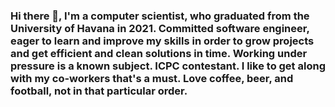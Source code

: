 ### Hi there 👋, I'm a computer scientist, who graduated from the University of Havana in 2021. Committed software engineer, eager to learn and improve my skills in order to grow projects and get efficient and clean solutions in time. Working under pressure is a known subject. ICPC contestant. I like to get along with my co-workers that's a must. Love coffee, beer, and football, not in that particular order.

<!--
**hros18/hros18** is a ✨ _special_ ✨ repository because its `README.md` (this file) appears on your GitHub profile.

Here are some ideas to get you started:

- 🔭 I’m currently working on ...
- 🌱 I’m currently learning ...
- 👯 I’m looking to collaborate on ...
- 🤔 I’m looking for help with ...
- 💬 Ask me about ...
- 📫 How to reach me: ...
- 😄 Pronouns: ...
- ⚡ Fun fact: ...
-->
